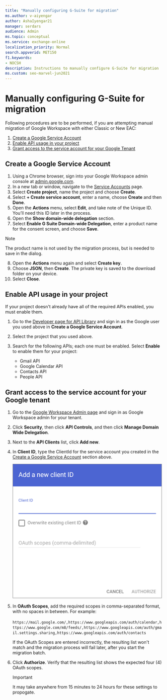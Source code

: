 ```yaml
---
title: "Manually configuring G-Suite for migration"
ms.author: v-aiyengar
author: AshaIyengar21
manager: serdars
audience: Admin
ms.topic: conceptual
ms.service: exchange-online
localization_priority: Normal
search.appverid: MET150
f1.keywords:
- NOCSH
description: Instructions to manually configure G-Suite for migration
ms.custom: seo-marvel-jun2021
---
```


# Manually configuring G-Suite for migration

Following procedures are to be performed, if you are attempting manual migration of Google Workspace with either Classic or New EAC:

1. [Create a Google Service Account](#create-a-google-service-account)
1. [Enable API usage in your project](#enable-api-usage-in-your-project)
1. [Grant access to the service account for your Google Tenant](#grant-access-to-the-service-account-for-your-google-tenant)

## Create a Google Service Account

1. Using a Chrome browser, sign into your Google Workspace admin console at [admin.google.com](https://admin.google.com). 
1. In a new tab or window, navigate to the [Service Accounts](https://console.developers.google.com/iam-admin/serviceaccounts) page. 
1. Select **Create project**, name the project and choose **Create**. 
1. Select **+ Create service account**, enter a name, choose **Create** and then **Done**. 
1. Open the **Actions** menu, select **Edit**, and take note of the Unique ID. You’ll need this ID later in the process. 
1. Open the **Show domain-wide delegation** section. 
1. Select **Enable G Suite Domain-wide Delegation**, enter a product name for the consent screen, and choose **Save**.
> [!NOTE]
> The product name is not used by the migration process, but is needed to save in the dialog.
8. Open the **Actions** menu again and select **Create key**. 
1. Choose **JSON**, then **Create**. 
   The private key is saved to the download folder on your device.
1. Select **Close**. 

## Enable API usage in your project

If your project doesn't already have all of the required APIs enabled, you must enable them.

1. Go to the [Developer page for API Library](https://console.developers.google.com/apis/library) and sign in as the Google user you used above in **Create a Google Service Account**.

2. Select the project that you used above.

3. Search for the following APIs; each one must be enabled. Select **Enable** to enable them for your project:

   - Gmail API
   - Google Calendar API
   - Contacts API
   - People API

## Grant access to the service account for your Google tenant

1. Go to the [Google Workspace Admin page](https://admin.google.com/AdminHome) and sign in as Google Workspace admin for your tenant.

2. Click **Security**, then click **API Controls**, and then click **Manage Domain Wide Delegation**.

3. Next to the **API Clients** list, click **Add new**.

4. In **Client ID**, type the ClientId for the service account you created in the [Create a Google Service Account](#create-a-google-service-account) section above.

   ![Add new API client](../media/add-a-new-client-id-im7.png)

5. In **OAuth Scopes**, add the required scopes in comma-separated format, with no spaces in between. For example: </br></br> `https://mail.google.com/,https://www.googleapis.com/auth/calendar,https://www.google.com/m8/feeds/,https://www.googleapis.com/auth/gmail.settings.sharing,https://www.googleapis.com/auth/contacts` 

    If the OAuth Scopes are entered incorrectly, the resulting list won't match and the migration process will fail later, after you start the migration batch.

6. Click **Authorize**. Verify that the resulting list shows the expected four (4) OAuth scopes.

   > [!Important]
   > It may take anywhere from 15 minutes to 24 hours for these settings to propogate.
